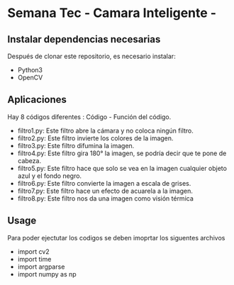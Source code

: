 # Semana Tec - Camara Inteligente -

## Instalar dependencias necesarias

Después de clonar este repositorio, es necesario instalar:

- Python3
- OpenCV

## Aplicaciones

Hay 8 códigos diferentes :
Código - Función del código.
- filtro1.py: Este filtro abre la cámara y no coloca ningún filtro. 
- filtro2.py: Este filtro invierte los colores de la imagen.
- filtro3.py: Este filtro difumina la imagen.
- filtro4.py: Este filtro gira 180° la imagen, se podría decir que te pone de cabeza.
- filtro5.py: Este filtro hace que solo se vea en la imagen cualquier objeto azul y el fondo negro.
- filtro6.py: Este filtro convierte la imagen a escala de grises.
- filtro7.py: Este filtro hace un efecto de acuarela a la imagen.
- filtro8.py: Este filtro nos da una imagen como visión térmica

## Usage

Para poder ejectutar los codigos se deben imoprtar los siguentes archivos
- import cv2
- import time
- import argparse
- import numpy as np
